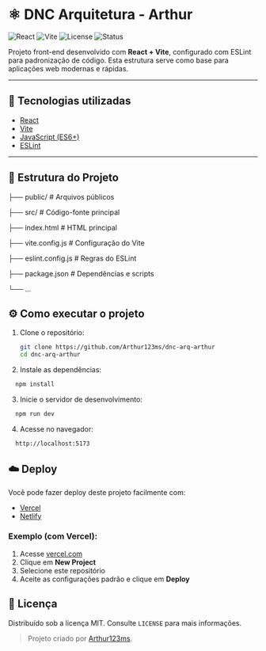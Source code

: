 # ⚛️ DNC Arquitetura - Arthur

![React](https://img.shields.io/badge/react-18.2.0-61DAFB?logo=react)
![Vite](https://img.shields.io/badge/vite-5.0.0-646CFF?logo=vite)
![License](https://img.shields.io/badge/license-MIT-green)
![Status](https://img.shields.io/badge/status-em%20desenvolvimento-yellow)

Projeto front-end desenvolvido com **React + Vite**, configurado com ESLint para padronização de código. Esta estrutura serve como base para aplicações web modernas e rápidas.

---

## 🚀 Tecnologias utilizadas

- [React](https://reactjs.org/)
- [Vite](https://vitejs.dev/)
- [JavaScript (ES6+)](https://developer.mozilla.org/pt-BR/docs/Web/JavaScript)
- [ESLint](https://eslint.org/)

---

## 📂 Estrutura do Projeto

├── public/ # Arquivos públicos

├── src/ # Código-fonte principal

├── index.html # HTML principal

├── vite.config.js # Configuração do Vite

├── eslint.config.js # Regras do ESLint

├── package.json # Dependências e scripts

└── ...


## ⚙️ Como executar o projeto

1. Clone o repositório:
   ```bash
   git clone https://github.com/Arthur123ms/dnc-arq-arthur
   cd dnc-arq-arthur
2. Instale as dependências:
```bash
  npm install
```

3. Inicie o servidor de desenvolvimento:
```bash
  npm run dev
```

4. Acesse no navegador:
```bash
  http://localhost:5173
```

## ☁️ Deploy

Você pode fazer deploy deste projeto facilmente com:

- [Vercel](https://vercel.com/)
- [Netlify](https://www.netlify.com/)

### Exemplo (com Vercel):

1. Acesse [vercel.com](https://vercel.com/)
2. Clique em **New Project**
3. Selecione este repositório
4. Aceite as configurações padrão e clique em **Deploy**

## 📝 Licença

Distribuído sob a licença MIT. Consulte `LICENSE` para mais informações.


> Projeto criado por [Arthur123ms](https://github.com/Arthur123ms).


